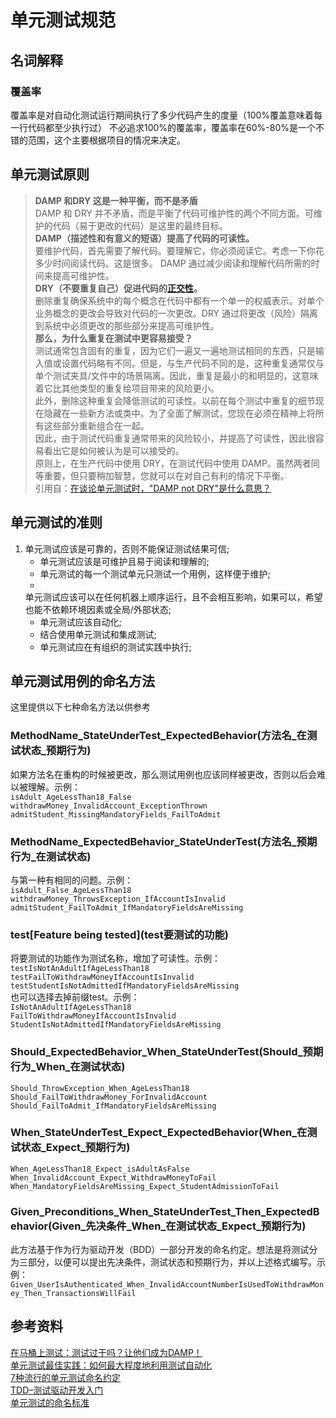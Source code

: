 # 单元测试规范

## 名词解释

### 覆盖率

覆盖率是对自动化测试运行期间执行了多少代码产生的度量（100%覆盖意味着每一行代码都至少执行过）
不必追求100%的覆盖率，覆盖率在60%-80%是一个不错的范围，这个主要根据项目的情况来决定。  

## 单元测试原则

> **DAMP 和DRY 这是一种平衡，而不是矛盾**  
> DAMP 和 DRY
> 并不矛盾，而是平衡了代码可维护性的两个不同方面。可维护的代码（易于更改的代码）是这里的最终目标。  
> **DAMP（描述性和有意义的短语）提高了代码的可读性。**  
> 要维护代码，首先需要了解代码。要理解它，你必须阅读它。考虑一下你花多少时间阅读代码。这是很多。
> DAMP 通过减少阅读和理解代码所需的时间来提高可维护性。  
> **DRY（不要重复自己）促进代码的[正交性](https://www.artima.com/articles/orthogonality-and-the-dry-principle)。**  
> 删除重复确保系统中的每个概念在代码中都有一个单一的权威表示。对单个业务概念的更改会导致对代码的一次更改。DRY
> 通过将更改（风险）隔离到系统中必须更改的那些部分来提高可维护性。  
> **那么，为什么重复在测试中更容易接受？**  
> 测试通常包含固有的重复，因为它们一遍又一遍地测试相同的东西，只是输入值或设置代码略有不同。但是，与生产代码不同的是，这种重复通常仅与单个测试夹具/文件中的场景隔离。因此，重复是最小的和明显的，这意味着它比其他类型的重复给项目带来的风险更小。  
> 此外，删除这种重复会降低测试的可读性。以前在每个测试中重复的细节现在隐藏在一些新方法或类中。为了全面了解测试，您现在必须在精神上将所有这些部分重新组合在一起。  
> 因此，由于测试代码重复通常带来的风险较小，并提高了可读性，因此很容易看出它是如何被认为是可以接受的。  
> 原则上，在生产代码中使用 DRY，在测试代码中使用
> DAMP。虽然两者同等重要，但只要稍加智慧，您就可以在对自己有利的情况下平衡。  
> 引用自：[在谈论单元测试时，"DAMP not DRY"是什么意思？](https://stackoverflow.com/questions/6453235/what-does-damp-not-dry-mean-when-talking-about-unit-tests)  

## 单元测试的准则

1.  单元测试应该是可靠的，否则不能保证测试结果可信;  
    - 单元测试应该是可维护且易于阅读和理解的;  
    - 单元测试的每一个测试单元只测试一个用例，这样便于维护;  
    -
    单元测试应该可以在任何机器上顺序运行，且不会相互影响，如果可以，希望也能不依赖环境因素或全局/外部状态;  
    - 单元测试应该自动化;  
    - 结合使用单元测试和集成测试;  
    - 单元测试应在有组织的测试实践中执行;  

## 单元测试用例的命名方法

这里提供以下七种命名方法以供参考  

### MethodName_StateUnderTest_ExpectedBehavior(方法名_在测试状态_预期行为)

如果方法名在重构的时候被更改，那么测试用例也应该同样被更改，否则以后会难以被理解。示例：  
`isAdult_AgeLessThan18_False`  
`withdrawMoney_InvalidAccount_ExceptionThrown`  
`admitStudent_MissingMandatoryFields_FailToAdmit`  

### MethodName_ExpectedBehavior_StateUnderTest(方法名_预期行为_在测试状态)

与第一种有相同的问题。示例：  
`isAdult_False_AgeLessThan18`  
`withdrawMoney_ThrowsException_IfAccountIsInvalid`  
`admitStudent_FailToAdmit_IfMandatoryFieldsAreMissing`  

### test\[Feature being tested\](test要测试的功能)

将要测试的功能作为测试名称，增加了可读性。示例：  
`testIsNotAnAdultIfAgeLessThan18`  
`testFailToWithdrawMoneyIfAccountIsInvalid`  
`testStudentIsNotAdmittedIfMandatoryFieldsAreMissing`  
也可以选择去掉前缀test。示例：  
`IsNotAnAdultIfAgeLessThan18`  
`FailToWithdrawMoneyIfAccountIsInvalid`  
`StudentIsNotAdmittedIfMandatoryFieldsAreMissing`  

### Should_ExpectedBehavior_When_StateUnderTest(Should_预期行为_When_在测试状态)

`Should_ThrowException_When_AgeLessThan18`  
`Should_FailToWithdrawMoney_ForInvalidAccount`  
`Should_FailToAdmit_IfMandatoryFieldsAreMissing`  

### When_StateUnderTest_Expect_ExpectedBehavior(When_在测试状态_Expect_预期行为)

`When_AgeLessThan18_Expect_isAdultAsFalse`  
`When_InvalidAccount_Expect_WithdrawMoneyToFail`  
`When_MandatoryFieldsAreMissing_Expect_StudentAdmissionToFail`  

### Given_Preconditions_When_StateUnderTest_Then_ExpectedBehavior(Given_先决条件_When_在测试状态_Expect_预期行为)

此方法基于作为行为驱动开发（BDD）一部分开发的命名约定。想法是将测试分为三部分，以便可以提出先决条件，测试状态和预期行为，并以上述格式编写。示例：  
`Given_UserIsAuthenticated_When_InvalidAccountNumberIsUsedToWithdrawMoney_Then_TransactionsWillFail`  

## 参考资料

[在马桶上测试：测试过干吗？让他们成为DAMP！](https://testing.googleblog.com/)  
[单元测试最佳实践：如何最大程度地利用测试自动化](https://dzone.com/articles/unit-testing-best-practices-how-to-get-the-most-ou)  
[7种流行的单元测试命名约定](https://dzone.com/articles/7-popular-unit-test-naming)  
[TDD–测试驱动开发入门](http://cantgrokwontgrok.blogspot.com/2008/09/tdd-getting-started-with-test-driven.html)  
[单元测试的命名标准](https://osherove.com/blog/2005/4/3/naming-standards-for-unit-tests.html)  
